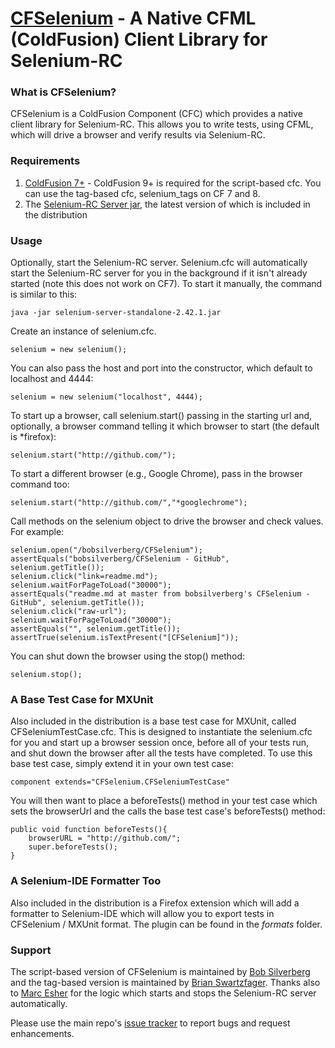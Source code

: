 [CFSelenium](http://github.com/bobsilverberg/CFSelenium) - A Native CFML (ColdFusion) Client Library for Selenium-RC
=============================================================================================================

### What is CFSelenium? ###

CFSelenium is a ColdFusion Component (CFC) which provides a native client library for Selenium-RC. This allows you to write tests, using CFML, which will drive a browser and verify results via Selenium-RC.

### Requirements ###

1. [ColdFusion 7+](http://www.coldfusion.com) - ColdFusion 9+ is required for the script-based cfc. You can use the tag-based cfc, selenium_tags on CF 7 and 8.
2. The [Selenium-RC Server jar](http://code.google.com/p/selenium/downloads/list), the latest version of which is included in the distribution

### Usage ###

Optionally, start the Selenium-RC server.  Selenium.cfc will automatically start the Selenium-RC server for you in the background if it isn't already started (note this does not work on CF7). To start it manually, the command is similar to this:

	java -jar selenium-server-standalone-2.42.1.jar

Create an instance of selenium.cfc.

	selenium = new selenium();

You can also pass the host and port into the constructor, which default to localhost and 4444:

	selenium = new selenium("localhost", 4444);

To start up a browser, call selenium.start() passing in the starting url and, optionally, a browser command telling it which browser to start (the default is *firefox):

	selenium.start("http://github.com/");

To start a different browser (e.g., Google Chrome), pass in the browser command too:

	selenium.start("http://github.com/","*googlechrome");

Call methods on the selenium object to drive the browser and check values. For example:

	selenium.open("/bobsilverberg/CFSelenium");
	assertEquals("bobsilverberg/CFSelenium - GitHub", selenium.getTitle());
	selenium.click("link=readme.md");
	selenium.waitForPageToLoad("30000");
	assertEquals("readme.md at master from bobsilverberg's CFSelenium - GitHub", selenium.getTitle());
	selenium.click("raw-url");
	selenium.waitForPageToLoad("30000");
	assertEquals("", selenium.getTitle());
	assertTrue(selenium.isTextPresent("[CFSelenium]"));

You can shut down the browser using the stop() method:

	selenium.stop();

### A Base Test Case for MXUnit ###

Also included in the distribution is a base test case for MXUnit, called CFSeleniumTestCase.cfc. This is designed to instantiate the selenium.cfc for you and start up a browser session once, before all of your tests run, and shut down the browser after all the tests have completed. To use this base test case, simply extend it in your own test case:

	component extends="CFSelenium.CFSeleniumTestCase"

You will then want to place a beforeTests() method in your test case which sets the browserUrl and the calls the base test case's beforeTests() method:

	public void function beforeTests(){
		browserURL = "http://github.com/";
		super.beforeTests();
	}

### A Selenium-IDE Formatter Too ###

Also included in the distribution is a Firefox extension which will add a formatter to Selenium-IDE which will allow you to export tests in CFSelenium / MXUnit format. The plugin can be found in the _formats_ folder.

### Support ###

The script-based version of CFSelenium is maintained by [Bob Silverberg](https://github.com/bobsilverberg) and the tag-based version is maintained by [Brian Swartzfager](https://github.com/bcswartz). Thanks also to [Marc Esher](https://github.com/marcesher) for the logic which starts and stops the Selenium-RC server automatically.

Please use the main repo's [issue tracker](https://github.com/bobsilverberg/CFSelenium/issues) to report bugs and request enhancements.